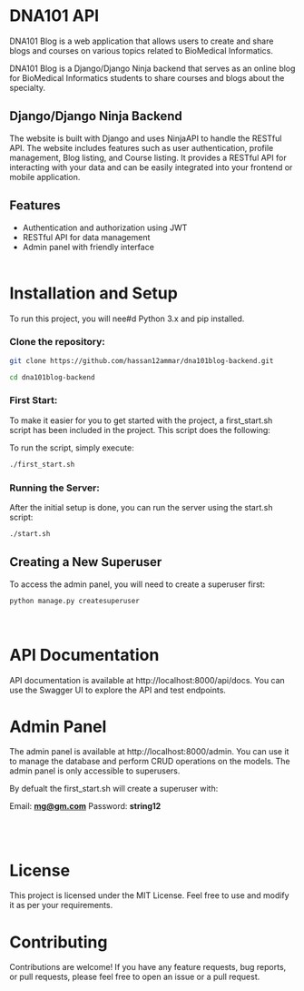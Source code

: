 # DNA101 API
DNA101 Blog is a web application that allows users to create and share blogs and courses on various topics related to BioMedical Informatics.

DNA101 Blog is a Django/Django Ninja backend that serves as an online blog for BioMedical Informatics students to share courses and blogs about the specialty.
<br>

## Django/Django Ninja Backend
The website is built with Django and uses NinjaAPI to handle the RESTful API. The website includes features such as user authentication, profile management, Blog listing, and Course listing. It provides a RESTful API for interacting with your data and can be easily integrated into your frontend or mobile application.
<br>

## Features
* Authentication and authorization using JWT
* RESTful API for data management
* Admin panel with friendly interface
<br> <br>

# Installation and Setup

To run this project, you will nee#d Python 3.x and pip installed.


### Clone the repository:

```sh
git clone https://github.com/hassan12ammar/dna101blog-backend.git
```

```sh
cd dna101blog-backend
```

### First Start:
To make it easier for you to get started with the project, a first_start.sh script has been included in the project. This script does the following:

To run the script, simply execute:

```sh
./first_start.sh
```

### Running the Server:
After the initial setup is done, you can run the server using the start.sh script:

```sh
./start.sh
```

## Creating a New Superuser
To access the admin panel, you will need to create a superuser first:

```sh
python manage.py createsuperuser
```

<br>

# API Documentation
API documentation is available at http://localhost:8000/api/docs. You can use the Swagger UI to explore the API and test endpoints.
<br>

# Admin Panel
The admin panel is available at http://localhost:8000/admin. You can use it to manage the database and perform CRUD operations on the models. The admin panel is only accessible to superusers.

By defualt the first_start.sh will create a superuser with:

Email: **mg@gm.com**
Password: **string12**

<br><br>

# License
This project is licensed under the MIT License. Feel free to use and modify it as per your requirements.
<br>

# Contributing
Contributions are welcome! If you have any feature requests, bug reports, or pull requests, please feel free to open an issue or a pull request.
